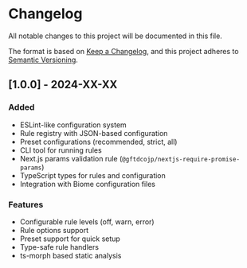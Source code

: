 # Changelog

All notable changes to this project will be documented in this file.

The format is based on [Keep a Changelog](https://keepachangelog.com/en/1.0.0/),
and this project adheres to [Semantic Versioning](https://semver.org/spec/v2.0.0.html).

## [1.0.0] - 2024-XX-XX

### Added
- ESLint-like configuration system
- Rule registry with JSON-based configuration
- Preset configurations (recommended, strict, all)
- CLI tool for running rules
- Next.js params validation rule (`@gftdcojp/nextjs-require-promise-params`)
- TypeScript types for rules and configuration
- Integration with Biome configuration files

### Features
- Configurable rule levels (off, warn, error)
- Rule options support
- Preset support for quick setup
- Type-safe rule handlers
- ts-morph based static analysis

